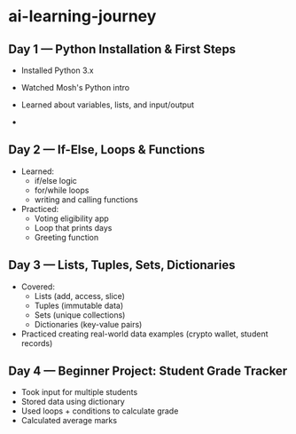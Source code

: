 # ai-learning-journey
## Day 1 — Python Installation & First Steps
- Installed Python 3.x
- Watched Mosh's Python intro
- Learned about variables, lists, and input/output

- 
## Day 2 — If-Else, Loops & Functions
- Learned:
  - if/else logic
  - for/while loops
  - writing and calling functions
- Practiced:
  - Voting eligibility app
  - Loop that prints days
  - Greeting function
## Day 3 — Lists, Tuples, Sets, Dictionaries
- Covered:
  - Lists (add, access, slice)
  - Tuples (immutable data)
  - Sets (unique collections)
  - Dictionaries (key-value pairs)
- Practiced creating real-world data examples (crypto wallet, student records)
## Day 4 — Beginner Project: Student Grade Tracker
- Took input for multiple students
- Stored data using dictionary
- Used loops + conditions to calculate grade
- Calculated average marks
